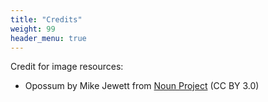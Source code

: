 ```yaml
---
title: "Credits"
weight: 99
header_menu: true
---
```

Credit for image resources:

- Opossum by Mike Jewett from [Noun Project](https://thenounproject.com/browse/icons/term/opossum/) (CC BY 3.0)